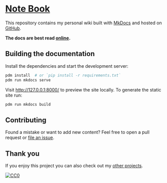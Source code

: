 # [Note Book](https://tristanedu.github.io/note-book/)

This repository contains my personal wiki built with [MkDocs](https://www.mkdocs.org/) and hosted on [GitHub](https://github.com/TristanEDU/note-book).

**The docs are best read [online](https://tristanedu.github.io/note-book/).**

## Building the documentation

Install the dependencies and start the development server:

```bash
pdm install  # or `pip install -r requirements.txt`
pdm run mkdocs serve
```

Visit <http://127.0.0.1:8000/> to preview the site locally. To generate the static site run:

```bash
pdm run mkdocs build
```

## Contributing

Found a mistake or want to add new content? Feel free to open a pull request or [file an issue](https://github.com/TristanEDU/note-book/issues/new).

## Thank you

If you enjoy this project you can also check out my [other projects](https://github.com/TristanEDU).

[![CC0](https://img.shields.io/badge/license-CC0-0a0a0a.svg?style=flat&colorA=0a0a0a)](https://creativecommons.org/publicdomain/zero/1.0/)
